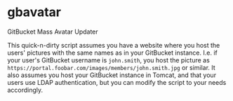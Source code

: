 # gbavatar

GitBucket Mass Avatar Updater

This quick-n-dirty script assumes you have a website where you host the users' pictures with the same names as in your GitBucket instance. I.e. if your user's GitBucket username is `john.smith`, you host the picture as `https://portal.foobar.com/images/members/john.smith.jpg` or similar. It also assumes you host your GitBucket instance in Tomcat, and that your users use LDAP authentication, but you can modify the script to your needs accordingly.
